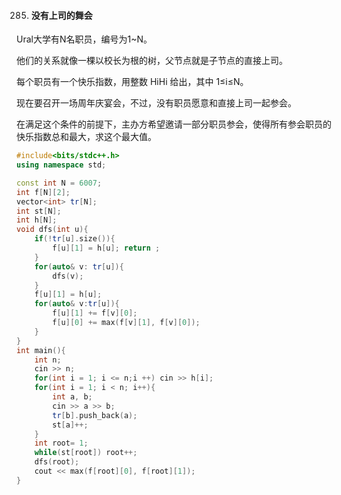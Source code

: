 285. #### 没有上司的舞会

Ural大学有N名职员，编号为1~N。

他们的关系就像一棵以校长为根的树，父节点就是子节点的直接上司。

每个职员有一个快乐指数，用整数 HiHi 给出，其中 1≤i≤N。

现在要召开一场周年庆宴会，不过，没有职员愿意和直接上司一起参会。

在满足这个条件的前提下，主办方希望邀请一部分职员参会，使得所有参会职员的快乐指数总和最大，求这个最大值。

```cpp
#include<bits/stdc++.h>
using namespace std;

const int N = 6007;
int f[N][2];
vector<int> tr[N];
int st[N];
int h[N];
void dfs(int u){
    if(!tr[u].size()){
        f[u][1] = h[u]; return ;
    }
    for(auto& v: tr[u]){
        dfs(v);
    }
    f[u][1] = h[u];
    for(auto& v:tr[u]){
        f[u][1] += f[v][0];
        f[u][0] += max(f[v][1], f[v][0]);
    } 
}
int main(){
    int n;
    cin >> n;
    for(int i = 1; i <= n;i ++) cin >> h[i];
    for(int i = 1; i < n; i++){
        int a, b;
        cin >> a >> b;
        tr[b].push_back(a);
        st[a]++;
    }
    int root= 1;
    while(st[root]) root++;
    dfs(root);
    cout << max(f[root][0], f[root][1]);
}
```

